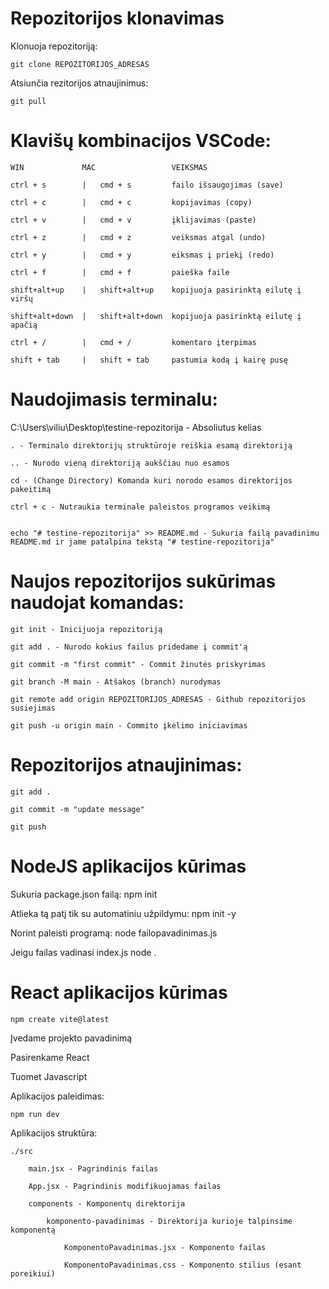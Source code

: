 
# Repozitorijos klonavimas

Klonuoja repozitoriją:

    git clone REPOZITORIJOS_ADRESAS

Atsiunčia rezitorijos atnaujinimus:

    git pull 

# Klavišų kombinacijos VSCode:

    WIN             MAC                 VEIKSMAS  

    ctrl + s        |   cmd + s         failo išsaugojimas (save) 

    ctrl + c        |   cmd + c         kopijavimas (copy)

    ctrl + v        |   cmd + v         įklijavimas (paste)

    ctrl + z        |   cmd + z         veiksmas atgal (undo)

    ctrl + y        |   cmd + y         eiksmas į priekį (redo)

    ctrl + f        |   cmd + f         paieška faile

    shift+alt+up    |   shift+alt+up    kopijuoja pasirinktą eilutę į viršų

    shift+alt+down  |   shift+alt+down  kopijuoja pasirinktą eilutę į apačią

    ctrl + /        |   cmd + /         komentaro įterpimas

    shift + tab     |   shift + tab     pastumia kodą į kairę pusę

# Naudojimasis terminalu:

  

C:\Users\viliu\Desktop\testine-repozitorija - Absoliutus kelias

    . - Terminalo direktorijų struktūroje reiškia esamą direktoriją

    .. - Nurodo vieną direktoriją aukščiau nuo esamos

    cd - (Change Directory) Komanda kuri norodo esamos direktorijos pakeitimą

    ctrl + c - Nutraukia terminale paleistos programos veikimą
  

    echo "# testine-repozitorija" >> README.md - Sukuria failą pavadinimu README.md ir jame patalpina tekstą "# testine-repozitorija"

  

# Naujos repozitorijos sukūrimas naudojat komandas:

    git init - Inicijuoja repozitoriją

    git add . - Nurodo kokius failus pridedame į commit'ą

    git commit -m "first commit" - Commit žinutės priskyrimas

    git branch -M main - Atšakos (branch) nurodymas

    git remote add origin REPOZITORIJOS_ADRESAS - Github repozitorijos susiejimas

    git push -u origin main - Commito įkėlimo iniciavimas

  

# Repozitorijos atnaujinimas:

  

    git add .

    git commit -m "update message"

    git push

# NodeJS aplikacijos kūrimas
Sukuria package.json failą:
    npm init 

Atlieka tą patį tik su automatiniu užpildymu:
    npm init -y 

Norint paleisti programą:
    node failopavadinimas.js  

Jeigu failas vadinasi index.js
    node .

# React aplikacijos kūrimas
    npm create vite@latest

Įvedame projekto pavadinimą

Pasirenkame React

Tuomet Javascript

Aplikacijos paleidimas:

    npm run dev

Aplikacijos struktūra:

    ./src

        main.jsx - Pagrindinis failas

        App.jsx - Pagrindinis modifikuojamas failas

        components - Komponentų direktorija

            komponento-pavadinimas - Direktorija kurioje talpinsime komponentą

                KomponentoPavadinimas.jsx - Komponento failas

                KomponentoPavadinimas.css - Komponento stilius (esant poreikiui)
